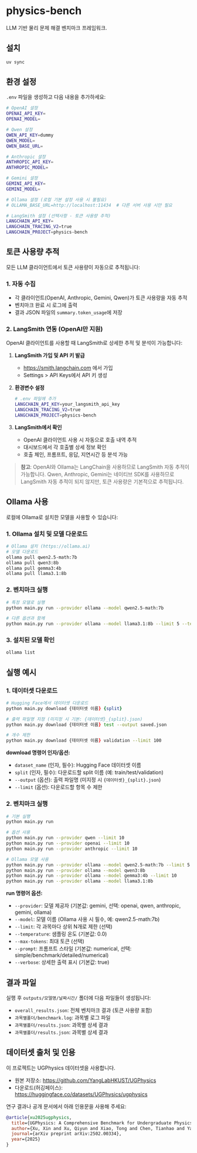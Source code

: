 # physics-bench

LLM 기반 물리 문제 해결 벤치마크 프레임워크.

## 설치

```zsh
uv sync
```

## 환경 설정

`.env` 파일을 생성하고 다음 내용을 추가하세요:

```zsh
# OpenAI 설정
OPENAI_API_KEY=
OPENAI_MODEL=

# Qwen 설정  
QWEN_API_KEY=dummy
QWEN_MODEL=
QWEN_BASE_URL=

# Anthropic 설정
ANTHROPIC_API_KEY=
ANTHROPIC_MODEL=

# Gemini 설정
GEMINI_API_KEY=
GEMINI_MODEL=

# Ollama 설정 (로컬 기본 설정 사용 시 불필요)
# OLLAMA_BASE_URL=http://localhost:11434  # 다른 서버 사용 시만 필요

# LangSmith 설정 (선택사항 - 토큰 사용량 추적)
LANGCHAIN_API_KEY=
LANGCHAIN_TRACING_V2=true
LANGCHAIN_PROJECT=physics-bench
```

## 토큰 사용량 추적

모든 LLM 클라이언트에서 토큰 사용량이 자동으로 추적됩니다:

### 1. 자동 수집
- 각 클라이언트(OpenAI, Anthropic, Gemini, Qwen)가 토큰 사용량을 자동 추적
- 벤치마크 완료 시 로그에 출력
- 결과 JSON 파일의 `summary.token_usage`에 저장

### 2. LangSmith 연동 (OpenAI만 지원)

OpenAI 클라이언트를 사용할 때 LangSmith로 상세한 추적 및 분석이 가능합니다:

1. **LangSmith 가입 및 API 키 발급**
   - https://smith.langchain.com 에서 가입
   - Settings > API Keys에서 API 키 생성

2. **환경변수 설정**
   ```bash
   # .env 파일에 추가
   LANGCHAIN_API_KEY=your_langsmith_api_key
   LANGCHAIN_TRACING_V2=true
   LANGCHAIN_PROJECT=physics-bench
   ```

3. **LangSmith에서 확인**
   - OpenAI 클라이언트 사용 시 자동으로 호출 내역 추적
   - 대시보드에서 각 호출별 상세 정보 확인
   - 호출 체인, 프롬프트, 응답, 지연시간 등 분석 가능

> **참고**: OpenAI와 Ollama는 LangChain을 사용하므로 LangSmith 자동 추적이 가능합니다. Qwen, Anthropic, Gemini는 네이티브 SDK를 사용하므로 LangSmith 자동 추적이 되지 않지만, 토큰 사용량은 기본적으로 추적됩니다.

## Ollama 사용

로컬에 Ollama로 설치한 모델을 사용할 수 있습니다:

### 1. Ollama 설치 및 모델 다운로드
```bash
# Ollama 설치 (https://ollama.ai)
# 모델 다운로드
ollama pull qwen2.5-math:7b
ollama pull qwen3:8b
ollama pull gemma3:4b
ollama pull llama3.1:8b
```

### 2. 벤치마크 실행
```bash
# 특정 모델로 실행
python main.py run --provider ollama --model qwen2.5-math:7b

# 다른 옵션과 함께
python main.py run --provider ollama --model llama3.1:8b --limit 5 --temperature 0.7
```

### 3. 설치된 모델 확인
```bash
ollama list
```

## 실행 예시

### 1. 데이터셋 다운로드
```zsh
# Hugging Face에서 데이터셋 다운로드
python main.py download {데이터셋 이름} {split}

# 출력 파일명 지정 (미지정 시 기본: {데이터셋}_{split}.json)
python main.py download {데이터셋 이름} test --output saved.json

# 개수 제한
python main.py download {데이터셋 이름} validation --limit 100
```

**download 명령어 인자/옵션:**
- `dataset_name` (인자, 필수): Hugging Face 데이터셋 이름
- `split` (인자, 필수): 다운로드할 split 이름 (예: train/test/validation)
- `--output` (옵션): 출력 파일명 (미지정 시 `{데이터셋}_{split}.json`)
- `--limit` (옵션): 다운로드할 항목 수 제한

### 2. 벤치마크 실행
```zsh
# 기본 실행
python main.py run

# 옵션 사용
python main.py run --provider qwen --limit 10
python main.py run --provider openai --limit 10
python main.py run --provider anthropic --limit 10

# Ollama 모델 사용
python main.py run --provider ollama --model qwen2.5-math:7b --limit 5
python main.py run --provider ollama --model qwen3:8b
python main.py run --provider ollama --model gemma3:4b --limit 10
python main.py run --provider ollama --model llama3.1:8b
```

**run 명령어 옵션:**
- `--provider`: 모델 제공자 (기본값: gemini, 선택: openai, qwen, anthropic, gemini, ollama)
- `--model`: 모델 이름 (Ollama 사용 시 필수, 예: qwen2.5-math:7b)
- `--limit`: 각 과목마다 상위 N개로 제한 (선택)
- `--temperature`: 샘플링 온도 (기본값: 0.0)
- `--max-tokens`: 최대 토큰 (선택)
- `--prompt`: 프롬프트 스타일 (기본값: numerical, 선택: simple/benchmark/detailed/numerical)
- `--verbose`: 상세한 출력 표시 (기본값: true)

## 결과 파일

실행 후 `outputs/모델명/날짜시간/` 폴더에 다음 파일들이 생성됩니다:

- `overall_results.json`: 전체 벤치마크 결과 (토큰 사용량 포함)
- `과목별폴더/benchmark.log`: 과목별 로그 파일
- `과목별폴더/results.json`: 과목별 상세 결과
 - `과목별폴더/results.json`: 과목별 상세 결과

## 데이터셋 출처 및 인용

이 프로젝트는 UGPhysics 데이터셋을 사용합니다.

- 원본 저장소: https://github.com/YangLabHKUST/UGPhysics
- 다운로드(허깅페이스): https://huggingface.co/datasets/UGPhysics/ugphysics

연구 결과나 공개 문서에서 아래 인용문을 사용해 주세요:

```bibtex
@article{xu2025ugphysics,
  title={UGPhysics: A Comprehensive Benchmark for Undergraduate Physics Reasoning with Large Language Models},
  author={Xu, Xin and Xu, Qiyun and Xiao, Tong and Chen, Tianhao and Yan, Yuchen and Zhang, Jiaxin and Diao, Shizhe and Yang, Can and Wang, Yang},
  journal={arXiv preprint arXiv:2502.00334},
  year={2025}
}
```
